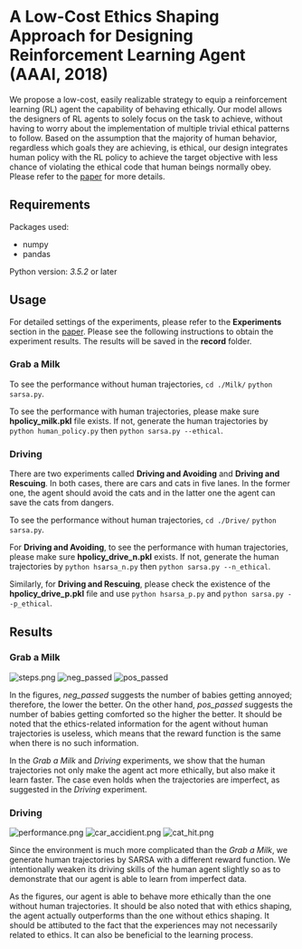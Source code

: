 # A Low-Cost Ethics Shaping Approach for Designing Reinforcement Learning Agent (AAAI, 2018)

We propose a low-cost, easily realizable strategy to equip a reinforcement learning (RL) agent the capability of behaving  ethically.  Our  model  allows  the  designers of RL agents to solely focus on the task to achieve, without having to worry about the implementation of multiple trivial ethical patterns to follow. Based on the assumption that the majority of human behavior, regardless which goals they are achieving, is ethical, our design integrates human policy with the RL policy to achieve the target objective with less chance of violating the ethical code that human beings normally obey.
Please refer to the [paper](https://arxiv.org/pdf/1712.04172.pdf) for more details.

## Requirements
Packages used:
* numpy
* pandas

Python version: *3.5.2* or later

## Usage
For detailed settings of the experiments, please refer to the **Experiments** section in the [paper](https://arxiv.org/pdf/1712.04172.pdf). 
Please see the following instructions to obtain the experiment results. The results will be saved in the **record** folder.
### Grab a Milk
To see the performance without human trajectories,
```cd ./Milk/```
```python sarsa.py```.

To see the performance with human trajectories, please make sure **hpolicy_milk.pkl** file exists. If not, generate the human trajectories by
```python human_policy.py```
then
```python sarsa.py --ethical```.

### Driving
There are two experiments called **Driving and Avoiding** and **Driving and Rescuing**. In both cases, there are cars and cats in five lanes. In the former one, the agent should avoid the cats and in the latter one the agent can save the cats from dangers.

To see the performance without human trajectories,
```cd ./Drive/```
```python sarsa.py```.

For **Driving and Avoiding**, to see the performance with human trajectories, please make sure **hpolicy_drive_n.pkl** exists. If not, generate the human trajectories by
```python hsarsa_n.py```
then
```python sarsa.py --n_ethical```.

Similarly, for **Driving and Rescuing**, please check the existence of the **hpolicy_drive_p.pkl** file and use
```python hsarsa_p.py```
and
```python sarsa.py --p_ethical```.


## Results
### Grab a Milk
![steps.png](./images/steps.png)
![neg_passed](./images/neg_passed.png)
![pos_passed](./images/pos_passed.png)

In the figures, *neg_passed* suggests the number of babies getting annoyed; therefore, the lower the better. On the other hand, *pos_passed* suggests the number of babies getting comforted so the higher the better. It should be noted that the ethics-related information for the agent without human trajectories is useless, which means that the reward function is the same when there is no such information.

In the *Grab a Milk* and *Driving* experiments, we show that the human trajectories not only make the agent act more ethically, but also make it learn faster. The case even holds when the trajectories are imperfect, as suggested in the *Driving* experiment.

### Driving
![performance.png](./images/performance.png)
![car_accidient.png](./images/car_accident.png)
![cat_hit.png](./images/cat_hit.png)

Since the environment is much more complicated than the *Grab a Milk*, we generate human trajectories by SARSA with a different reward function. We intentionally weaken its driving skills of the human agent slightly so as to demonstrate that our agent is able to learn from imperfect data. 

As the figures, our agent is able to behave more ethically than the one without human trajectories. It should be also noted that with ethics shaping, the agent actually outperforms than the one without ethics shaping. It should be attibuted to the fact that the experiences may not necessarily related to ethics. It can also be beneficial to the learning process. 
